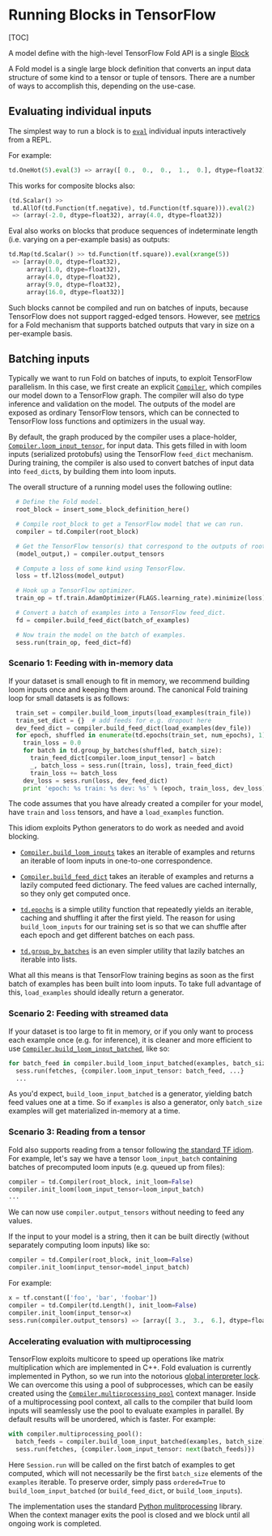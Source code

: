 # Running Blocks in TensorFlow

[TOC]

A model define with the high-level TensorFlow Fold API is a single  [Block](blocks.md)

A Fold model is a single large block definition that converts an
input data structure of some kind to a tensor or tuple of
tensors. There are a number of ways to accomplish this, depending on
the use-case.

## Evaluating individual inputs

The simplest way to run a block is to [`eval`](#td.Block.eval)
individual inputs interactively from a REPL.

For example:

```python
td.OneHot(5).eval(3) => array([ 0.,  0.,  0.,  1.,  0.], dtype=float32)
```

This works for composite blocks also:

```python
(td.Scalar() >>
 td.AllOf(td.Function(tf.negative), td.Function(tf.square))).eval(2)
 => (array(-2.0, dtype=float32), array(4.0, dtype=float32))
```

Eval also works on blocks that produce sequences of indeterminate
length (i.e. varying on a per-example basis) as outputs:

```python
td.Map(td.Scalar() >> td.Function(tf.square)).eval(xrange(5))
 => [array(0.0, dtype=float32),
     array(1.0, dtype=float32),
     array(4.0, dtype=float32),
     array(9.0, dtype=float32),
     array(16.0, dtype=float32)]
```

Such blocks cannot be compiled and run on batches of inputs, because
TensorFlow does not support ragged-edged tensors. However, see
[metrics](#metrics) for a Fold mechanism that supports batched
outputs that vary in size on a per-example basis.

## Batching inputs

Typically we want to run Fold on batches of inputs, to exploit TensorFlow
parallelism. In this case, we first create an explicit
[`Compiler`](#td.Compiler), which compiles our model down to a
TensorFlow graph. The compiler will also do type inference and
validation on the model. The outputs of the model are exposed as
ordinary TensorFlow tensors, which can be connected to TensorFlow loss
functions and optimizers in the usual way.

By default, the graph produced by the compiler uses a place-holder,
[`Compiler.loom_input_tensor`](#td.Compiler.loom_input_tensor), for
input data. This gets filled in with loom inputs (serialized
protobufs) using the TensorFlow `feed_dict` mechanism.  During
training, the compiler is also used to convert batches of input data
into `feed_dict`s, by building them into loom inputs.

The overall structure of a running model uses the following outline:

```python
  # Define the Fold model.
  root_block = insert_some_block_definition_here()

  # Compile root_block to get a TensorFlow model that we can run.
  compiler = td.Compiler(root_block)

  # Get the TensorFlow tensor(s) that correspond to the outputs of root_block.
  (model_output,) = compiler.output_tensors

  # Compute a loss of some kind using TensorFlow.
  loss = tf.l2loss(model_output)

  # Hook up a TensorFlow optimizer.
  train_op = tf.train.AdamOptimizer(FLAGS.learning_rate).minimize(loss)

  # Convert a batch of examples into a TensorFlow feed_dict.
  fd = compiler.build_feed_dict(batch_of_examples)

  # Now train the model on the batch of examples.
  sess.run(train_op, feed_dict=fd)
```

### Scenario 1: Feeding with in-memory data

If your dataset is small enough to fit in memory, we recommend building
loom inputs once and keeping them around. The canonical Fold
training loop for small datasets is as follows:

```python
  train_set = compiler.build_loom_inputs(load_examples(train_file))
  train_set_dict = {}  # add feeds for e.g. dropout here
  dev_feed_dict = compiler.build_feed_dict(load_examples(dev_file))
  for epoch, shuffled in enumerate(td.epochs(train_set, num_epochs), 1):
    train_loss = 0.0
    for batch in td.group_by_batches(shuffled, batch_size):
      train_feed_dict[compiler.loom_input_tensor] = batch
      _, batch_loss = sess.run([train, loss], train_feed_dict)
      train_loss += batch_loss
    dev_loss = sess.run(loss, dev_feed_dict)
    print 'epoch: %s train: %s dev: %s' % (epoch, train_loss, dev_loss)
```

The code assumes that you have already created a compiler for your
model, have `train` and `loss` tensors, and have a `load_examples` function.

This idiom exploits Python generators to do work as needed and avoid blocking.

* [`Compiler.build_loom_inputs`](#td.Compiler.build_loom_inputs) takes
  an iterable of examples and returns an iterable of loom inputs in
  one-to-one correspondence.

* [`Compiler.build_feed_dict`](#td.Compiler.build_feed_dict) takes an
  iterable of examples and returns a lazily computed feed
  dictionary. The feed values are cached internally, so they only get
  computed once.

* [`td.epochs`](#td.epochs) is a simple utility function that
  repeatedly yields an iterable, caching and shuffling it after the
  first yield. The reason for using `build_loom_inputs` for our
  training set is so that we can shuffle after each epoch and get
  different batches on each pass.

* [`td.group_by_batches`](#td.group_by_batches) is an even simpler
  utility that lazily batches an iterable into lists.

What all this means is that TensorFlow training begins as soon as the
first batch of examples has been built into loom inputs. To take full
advantage of this, `load_examples` should ideally return a generator.

### Scenario 2: Feeding with streamed data

If your dataset is too large to fit in memory, or if you only want to
process each example once (e.g. for inference), it is cleaner and more
efficient to use
[`Compiler.build_loom_input_batched`](#td.Compiler.build_loom_input_batched),
like so:

```python
for batch_feed in compiler.build_loom_input_batched(examples, batch_size):
  sess.run(fetches, {compiler.loom_input_tensor: batch_feed, ...}
  ...
```

As you'd expect, `build_loom_input_batched` is a generator, yielding
batch feed values one at a time. So if `examples` is also a generator,
only `batch_size` examples will get materialized in-memory at a time.

### Scenario 3: Reading from a tensor

Fold also supports reading from a tensor following [the standard TF
idiom](https://www.TensorFlow.org/versions/r0.10/how_tos/reading_data/index.html#reading-from-files).
For example, let's say we have a tensor `loom_input_batch` containing batches of
precomputed loom inputs (e.g. queued up from files):

```python
compiler = td.Compiler(root_block, init_loom=False)
compiler.init_loom(loom_input_tensor=loom_input_batch)
...
```

We can now use `compiler.output_tensors` without needing to feed any values.

If the input to your model is a string, then it can be built directly
(without separately computing loom inputs) like so:

```python
compiler = td.Compiler(root_block, init_loom=False)
compiler.init_loom(input_tensor=model_input_batch)
```

For example:

```python
x = tf.constant(['foo', 'bar', 'foobar'])
compiler = td.Compiler(td.Length(), init_loom=False)
compiler.init_loom(input_tensor=x)
sess.run(compiler.output_tensors) => [array([ 3.,  3.,  6.], dtype=float32)]
```

### Accelerating evaluation with multiprocessing

TensorFlow exploits multicore to speed up operations like matrix
multiplication which are implemented in C++. Fold evaluation is
currently implemented in Python, so we run into the notorious [global
interpreter
lock](https://wiki.python.org/moin/GlobalInterpreterLock). We can
overcome this using a pool of subprocesses, which can be easily
created using the
[`Compiler.multiprocessing_pool`](py/td.md#td.Compiler.multiprocessing_pool)
context manager. Inside of a multiprocessing pool context, all calls
to the compiler that build loom inputs will seamlessly use the pool to
evaluate examples in parallel. By default results will be unordered,
which is faster. For example:

```python
with compiler.multiprocessing_pool():
  batch_feeds = compiler.build_loom_input_batched(examples, batch_size):
  sess.run(fetches, {compiler.loom_input_tensor: next(batch_feeds)})
```

Here `Session.run` will be called on the first batch of examples to
get computed, which will not necessarily be the first `batch_size`
elements of the `examples` iterable. To preserve order, simply pass
`ordered=True` to `build_loom_input_batched` (or `build_feed_dict`, or
`build_loom_inputs`).

The implementation uses the standard [Python
mulitprocessing](https://docs.python.org/2/library/multiprocessing.html)
library. When the context manager exits the pool is closed and we
block until all ongoing work is completed.
